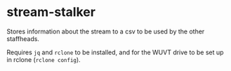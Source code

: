 # stream-stalker

Stores information about the stream to a csv to be used by the other staffheads.

Requires `jq` and `rclone` to be installed, and for the WUVT drive to be
set up in rclone (`rclone config`).
